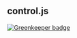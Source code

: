 ## control.js

[![Greenkeeper badge](https://badges.greenkeeper.io/zanjs/control.svg)](https://greenkeeper.io/)

